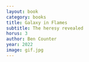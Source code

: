 ```yaml
---
layout: book
category: books
title: Galaxy in Flames
subtitle: The heresy revealed
horus: 3
author: Ben Counter
year: 2022
image: gif.jpg
---
```

